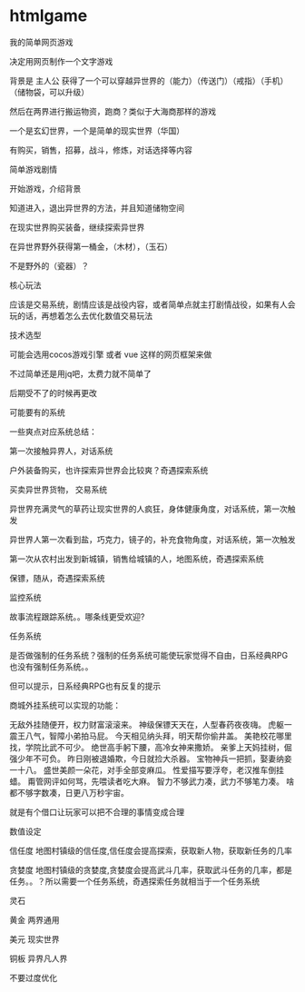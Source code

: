 # htmlgame
我的简单网页游戏

决定用网页制作一个文字游戏

背景是 主人公 获得了一个可以穿越异世界的（能力）（传送门）（戒指）（手机）（储物袋，可以升级）

然后在两界进行搬运物资，跑商？类似于大海商那样的游戏

一个是玄幻世界，一个是简单的现实世界（华国）

有购买，销售，招募，战斗，修炼，对话选择等内容

简单游戏剧情

开始游戏，介绍背景

知道进入，退出异世界的方法，并且知道储物空间

在现实世界购买装备，继续探索异世界

在异世界野外获得第一桶金，（木材），（玉石）

不是野外的（瓷器）？

核心玩法

应该是交易系统，剧情应该是战役内容，或者简单点就主打剧情战役，如果有人会玩的话，再想着怎么去优化数值交易玩法


技术选型

可能会选用cocos游戏引擎 或者 vue 这样的网页框架来做

不过简单还是用jq吧，太费力就不简单了

后期受不了的时候再更改


可能要有的系统

一些爽点对应系统总结：

第一次接触异界人，对话系统

户外装备购买，也许探索异世界会比较爽？奇遇探索系统

买卖异世界货物， 交易系统

异世界充满灵气的草药让现实世界的人疯狂，身体健康角度，对话系统，第一次触发

异世界人第一次看到盐，巧克力，镜子的，补充食物角度，对话系统，第一次触发

第一次从农村出发到新城镇，销售给城镇的人，地图系统，奇遇探索系统

保镖，随从，奇遇探索系统

监控系统

故事流程跟踪系统。。哪条线更受欢迎?

任务系统

是否做强制的任务系统？强制的任务系统可能使玩家觉得不自由，日系经典RPG也没有强制任务系统。。

但可以提示，日系经典RPG也有反复的提示

商城外挂系统可以实现的功能：

无敌外挂随便开，权力财富滚滚来。
神级保镖天天在，人型春药夜夜嗨。
虎躯一震王八气，智障小弟拍马屁。
今天相见纳头拜，明天帮你偷井盖。
美艳校花哪里找，学院比武不可少。
绝世高手躬下腰，高冷女神来撒娇。
亲爹上天妈挂树，倔强少年不可负。
昨日刚被退婚欺，今日就捡大杀器。
宝物神兵一把抓，娶妻纳妾一十八。
盛世美颜一朵花，对手全部变麻瓜。
性爱描写要浮夸，老汉推车倒挂蜡。
甭管网评如何骂，先喂读者吃大麻。
智力不够武力凑，武力不够笔力凑。
啥都不够字数凑，日更八万秒宇宙。

就是有个借口让玩家可以把不合理的事情变成合理




数值设定

信任度   地图村镇级的信任度,信任度会提高探索，获取新人物，获取新任务的几率

贪婪度   地图村镇级的贪婪度,贪婪度会提高武斗几率，获取武斗任务的几率，都是任务。。？所以需要一个任务系统，奇遇探索任务就相当于一个任务系统

灵石 

黄金 两界通用

美元 现实世界

铜板 异界凡人界



不要过度优化



